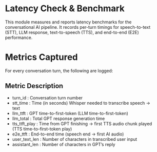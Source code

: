 # Latency Check & Benchmark
This module measures and reports latency benchmarks for the conversational AI pipeline.
It records per-turn timings for speech-to-text (STT), LLM response, text-to-speech (TTS), and end-to-end (E2E) performance.

# Metrics Captured
For every conversation turn, the following are logged:

## Metric	Description

- turn_id	: Conversation turn number
- stt_time :	Time (in seconds) Whisper needed to transcribe speech → text
- llm_ttft :	GPT time-to-first-token (LLM time-to-first-token)
- llm_total	: Total GPT response generation time
- tts_ttft_play	: Time from GPT finishing → first TTS audio chunk played (TTS time-to-first-token play)
- e2e_ttft :	End-to-end time (speech end → first AI audio)
- user_text_len :	Number of characters in transcribed user input
- assistant_len :	Number of characters in GPT’s reply
